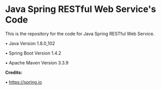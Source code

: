Java Spring RESTful Web Service's Code
======================================

This is the repository for the code for Java Spring RESTful Web Service. 

• Java Version 1.8.0_102

• Spring Boot Version 1.4.2

• Apache Maven Version 3.3.9

**Credits:**

• https://spring.io

